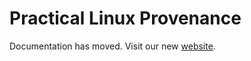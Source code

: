 # Practical Linux Provenance

Documentation has moved. Visit our new [website](http://camflow.org/).
